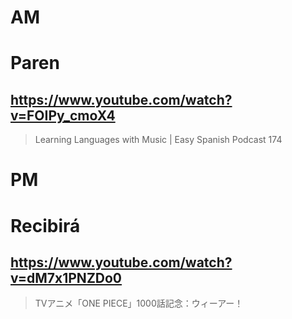 # AM
# Paren

## https://www.youtube.com/watch?v=FOIPy_cmoX4

> Learning Languages with Music | Easy Spanish Podcast 174 

# PM
# Recibirá

## https://www.youtube.com/watch?v=dM7x1PNZDo0

> TVアニメ「ONE PIECE」1000話記念：ウィーアー！ 

